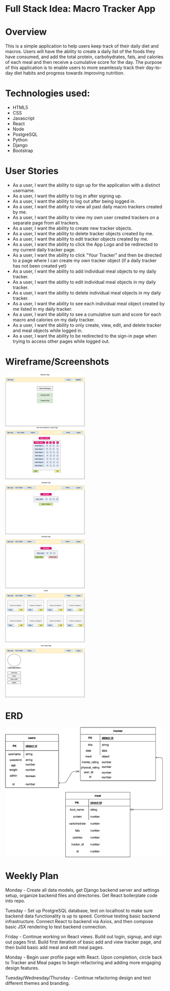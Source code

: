 # Full Stack Idea: Macro Tracker App

# Overview
This is a simple application to help users keep track of their daily diet and macros. Users will have the ability to create a daily list of the foods they have consumed,
and add the total protein, carbohydrates, fats, and calories of each meal and then
receive a cumulative score for the day.
The purpose of this application is to enable users to more seamlessly
track their day-to-day diet habits and progress towards improving nutrition. 

# Technologies used:
- HTML5
- CSS
- Javascript
- React
- Node
- PostgreSQL
- Python
- Django
- Bootstrap

# User Stories
- As a user, I want the ability to sign up for the application with a distinct username.
- As a user, I want the ability to log in after signing up.
- As a user, I want the ability to log out after being logged in.
- As a user, I want the ability to view all past daily macro trackers created by me.
- As a user, I want the ability to view my own user created trackers on a separate page from all trackers.
- As a user, I want the ability to create new tracker objects.
- As a user, I want the ability to delete tracker objects created by me.
- As a user, I want the ability to edit tracker objects created by me.
- As a user, I want the ability to click the App Logo and be redirected to my current daily tracker page.
- As a user, I want the ability to click "Your Tracker" and then be directed to a page where I can create my own tracker object (if a daily tracker has not been created yet)
- As a user, I want the ability to add individual meal objects to my daily tracker.
- As a user, I want the ability to edit individual meal objects in my daily tracker.
- As a user, I want the ability to delete individual meal objects in my daily tracker.
- As a user, I want the ability to see each individual meal object created by me listed in my daily tracker.
- As a user, I want the ability to see a cumulative sum and score for each macro and calories on my daily tracker.
- As a user, I want the ability to only create, view, edit, and delete tracker and meal objects while logged in. 
- As a user, I want the ability to be redirected to the sign-in page when trying to access other pages while logged out. 



# Wireframe/Screenshots
![Full-Stack-Project](Wireframes/Macro%20Tracker%20Wireframes.drawio.png)

# ERD
![Full-Stack-Project](Wireframes/Macro%20Tracker%20ERD.drawio.png)

# Weekly Plan
Monday - Create all data models, get Django backend server and settings setup, organize backend files and directories. Get React boilerplate code into repo.

Tuesday - Set up PostgreSQL database, test on localhost to make sure backend data functionality is up to speed. Continue testing basic backend infrastructure. Connect React to backend via Axios, and then compose basic JSX rendering to test backend connection.

Friday - Continue working on React views. Build out login, signup, and sign out pages first. Build first iteration of basic add and view tracker page, and then build basic add meal and edit meal pages.

Monday - Begin user profile page with React. Upon completion, circle back to Tracker and Meal pages to begin refactoring and adding more engaging design features.

Tuesday/Wednesday/Thursday - Continue refactoring design and test different themes and branding.

